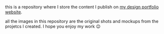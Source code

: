 this is a repository where I store the content I publish on [my design portfolio website](https://yotamguttman.eu).

all the images in this repository are the original shots and mockups from the projetcs I created. I hope you enjoy my work 😉
